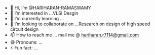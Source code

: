 - 👋 Hi, I’m @HARIHARAN-RAMASWAMY
- 👀 I’m interested in ...VLSI Desgin 
- 🌱 I’m currently learning ...
- 💞️ I’m looking to collaborate on ...Research on design of high speed circuit design
- 📫 How to reach me ... mail me @ hariharan.r7114@gmail.com
- 😄 Pronouns: ...
- ⚡ Fun fact: ...

<!---
HARIHARAN-RAMASWAMY/HARIHARAN-RAMASWAMY is a ✨ special ✨ repository because its `README.md` (this file) appears on your GitHub profile.
You can click the Preview link to take a look at your changes.
--->
